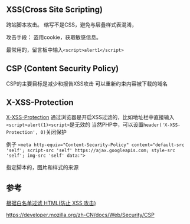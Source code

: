 ## XSS(Cross Site Scripting) 

跨站脚本攻击。
缩写不是CSS，避免与层叠样式表混淆，

攻击手段：
盗用cookie，获取敏感信息。

最常用的，留言板中输入`<script>alert1</script>`


## CSP (Content Security Policy)
CSP的主要目标是减少和报告XSS攻击
可以重新约束内容被下载的域名


## X-XSS-Protection

[X-XSS-Protection](https://developer.mozilla.org/zh-CN/docs/Web/HTTP/Headers/X-XSS-Protection)
通过浏览器是开启XSS过滤的，比如地址栏中直接输入`<script>alert(1)<script>`是无效的
当然PHP中，可以设置`header('X-XSS-Protection', 0)`关闭保护


例子
`<meta http-equiv="Content-Security-Policy" content="default-src 'self'; script-src 'self' https://ajax.googleapis.com; style-src 'self'; img-src 'self' data:">`

指定脚本的，图片和样式的来源

## 参考

[根据白名单过滤 HTML(防止 XSS 攻击)](https://github.com/leizongmin/js-xss/blob/master/README.zh.md)

https://developer.mozilla.org/zh-CN/docs/Web/Security/CSP

